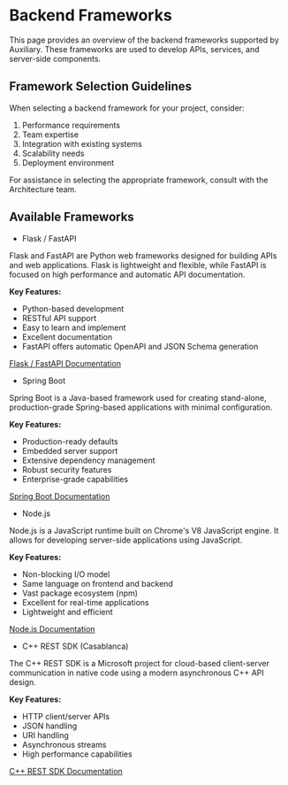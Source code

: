 # Backend Frameworks

This page provides an overview of the backend frameworks supported by Auxiliary. These frameworks are used to develop APIs, services, and server-side components.

## Framework Selection Guidelines

When selecting a backend framework for your project, consider:

1. Performance requirements
2. Team expertise
3. Integration with existing systems
4. Scalability needs
5. Deployment environment

For assistance in selecting the appropriate framework, consult with the Architecture team.

## Available Frameworks

- Flask / FastAPI

Flask and FastAPI are Python web frameworks designed for building APIs and web applications. Flask is lightweight and flexible, while FastAPI is focused on high performance and automatic API documentation.

**Key Features:**

- Python-based development
- RESTful API support
- Easy to learn and implement
- Excellent documentation
- FastAPI offers automatic OpenAPI and JSON Schema generation

[Flask / FastAPI Documentation](flask-fastapi.md)

- Spring Boot

Spring Boot is a Java-based framework used for creating stand-alone, production-grade Spring-based applications with minimal configuration.

**Key Features:**

- Production-ready defaults
- Embedded server support
- Extensive dependency management
- Robust security features
- Enterprise-grade capabilities

[Spring Boot Documentation](spring-boot.md)

- Node.js

Node.js is a JavaScript runtime built on Chrome's V8 JavaScript engine. It allows for developing server-side applications using JavaScript.

**Key Features:**

- Non-blocking I/O model
- Same language on frontend and backend
- Vast package ecosystem (npm)
- Excellent for real-time applications
- Lightweight and efficient

[Node.js Documentation](nodejs.md)

- C++ REST SDK (Casablanca)

The C++ REST SDK is a Microsoft project for cloud-based client-server communication in native code using a modern asynchronous C++ API design.

**Key Features:**

- HTTP client/server APIs
- JSON handling
- URI handling
- Asynchronous streams
- High performance capabilities

[C++ REST SDK Documentation](cpp-rest-sdk.md)
